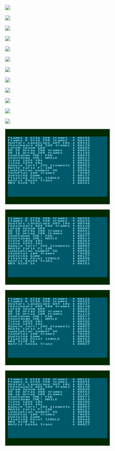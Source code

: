 ![](mp-1.6.4-2020-08-12.png)

![](mp-1.6.4-2020-09-08.png)

![](mp-1.6.4-2020-09-13.png)

![](mp-1.6.4-2020-09-26.png)

![](mp-1.6.4-2020-09-27.png)

![](mp-1.6.4-2020-09-30.png)

![](mp-1.6.5-2020-10-29.png)

![](mp-1.6.5-2020-10-30.png)

![](mp-1.6.5-2020-10-31.png)

![](mp-1.6.5-2020-11-01.png)

![](mp-1.6.5-2020-11-02.png)

![](mp-1.6.5-2020-12-07.png)

![](mp-1.6.5-2020-12-27.png)

![](mp-1.6.5-2020-12-30.png)

![](mp-1.6.5-2021-01-03.png)

![](mp-1.6.5-2021-01-05.png)